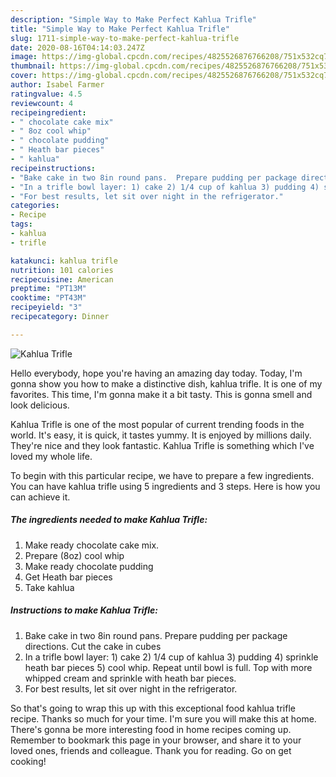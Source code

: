 ```yaml
---
description: "Simple Way to Make Perfect Kahlua Trifle"
title: "Simple Way to Make Perfect Kahlua Trifle"
slug: 1711-simple-way-to-make-perfect-kahlua-trifle
date: 2020-08-16T04:14:03.247Z
image: https://img-global.cpcdn.com/recipes/4825526876766208/751x532cq70/kahlua-trifle-recipe-main-photo.jpg
thumbnail: https://img-global.cpcdn.com/recipes/4825526876766208/751x532cq70/kahlua-trifle-recipe-main-photo.jpg
cover: https://img-global.cpcdn.com/recipes/4825526876766208/751x532cq70/kahlua-trifle-recipe-main-photo.jpg
author: Isabel Farmer
ratingvalue: 4.5
reviewcount: 4
recipeingredient:
- " chocolate cake mix"
- " 8oz cool whip"
- " chocolate pudding"
- " Heath bar pieces"
- " kahlua"
recipeinstructions:
- "Bake cake in two 8in round pans.  Prepare pudding per package directions.  Cut the cake in cubes"
- "In a trifle bowl layer: 1) cake 2) 1/4 cup of kahlua 3) pudding 4) sprinkle heath bar pieces 5) cool whip. Repeat until bowl is full.  Top with more whipped cream and sprinkle with heath bar pieces."
- "For best results, let sit over night in the refrigerator."
categories:
- Recipe
tags:
- kahlua
- trifle

katakunci: kahlua trifle 
nutrition: 101 calories
recipecuisine: American
preptime: "PT13M"
cooktime: "PT43M"
recipeyield: "3"
recipecategory: Dinner

---
```



![Kahlua Trifle](https://img-global.cpcdn.com/recipes/4825526876766208/751x532cq70/kahlua-trifle-recipe-main-photo.jpg)

Hello everybody, hope you're having an amazing day today. Today, I'm gonna show you how to make a distinctive dish, kahlua trifle. It is one of my favorites. This time, I'm gonna make it a bit tasty. This is gonna smell and look delicious.

Kahlua Trifle is one of the most popular of current trending foods in the world. It's easy, it is quick, it tastes yummy. It is enjoyed by millions daily. They're nice and they look fantastic. Kahlua Trifle is something which I've loved my whole life.




To begin with this particular recipe, we have to prepare a few ingredients. You can have kahlua trifle using 5 ingredients and 3 steps. Here is how you can achieve it.

<!--inarticleads1-->

##### The ingredients needed to make Kahlua Trifle:

1. Make ready  chocolate cake mix.
1. Prepare  (8oz) cool whip
1. Make ready  chocolate pudding
1. Get  Heath bar pieces
1. Take  kahlua




<!--inarticleads2-->

##### Instructions to make Kahlua Trifle:

1. Bake cake in two 8in round pans.  Prepare pudding per package directions.  Cut the cake in cubes
1. In a trifle bowl layer: 1) cake 2) 1/4 cup of kahlua 3) pudding 4) sprinkle heath bar pieces 5) cool whip. Repeat until bowl is full.  Top with more whipped cream and sprinkle with heath bar pieces.
1. For best results, let sit over night in the refrigerator.




So that's going to wrap this up with this exceptional food kahlua trifle recipe. Thanks so much for your time. I'm sure you will make this at home. There's gonna be more interesting food in home recipes coming up. Remember to bookmark this page in your browser, and share it to your loved ones, friends and colleague. Thank you for reading. Go on get cooking!
